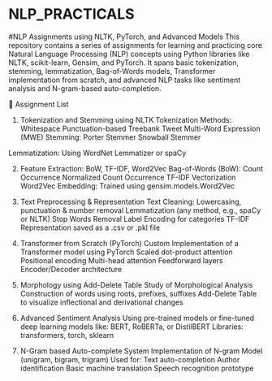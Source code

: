 # NLP_PRACTICALS
#NLP Assignments using NLTK, PyTorch, and Advanced Models This repository contains a series of assignments for learning and practicing core Natural Language Processing (NLP) concepts using Python libraries like NLTK, scikit-learn, Gensim, and PyTorch. It spans basic tokenization, stemming, lemmatization, Bag-of-Words models, Transformer implementation from scratch, and advanced NLP tasks like sentiment analysis and N-gram-based auto-completion.

📂 Assignment List

1) Tokenization and Stemming using NLTK Tokenization Methods: Whitespace Punctuation-based Treebank Tweet Multi-Word Expression (MWE)
Stemming: Porter Stemmer Snowball Stemmer

Lemmatization: Using WordNet Lemmatizer or spaCy

2) Feature Extraction: BoW, TF-IDF, Word2Vec Bag-of-Words (BoW): Count Occurrence Normalized Count Occurrence TF-IDF Vectorization
Word2Vec Embedding: Trained using gensim.models.Word2Vec

3) Text Preprocessing & Representation Text Cleaning: Lowercasing, punctuation & number removal Lemmatization (any method, e.g., spaCy or NLTK) Stop Words Removal Label Encoding for categories TF-IDF Representation saved as a .csv or .pkl file

4) Transformer from Scratch (PyTorch) Custom Implementation of a Transformer model using PyTorch Scaled dot-product attention Positional encoding Multi-head attention Feedforward layers Encoder/Decoder architecture

5) Morphology using Add-Delete Table Study of Morphological Analysis Construction of words using roots, prefixes, suffixes Add-Delete Table to visualize inflectional and derivational changes

6) Advanced Sentiment Analysis Using pre-trained models or fine-tuned deep learning models like: BERT, RoBERTa, or DistilBERT Libraries: transformers, torch, sklearn

7) N-Gram based Auto-complete System Implementation of N-gram Model (unigram, bigram, trigram) Used for: Text auto-completion Author identification Basic machine translation Speech recognition prototype
